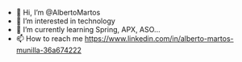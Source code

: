 - 👋 Hi, I’m @AlbertoMartos
- 👀 I’m interested in technology
- 🌱 I’m currently learning Spring, APX, ASO...
- 📫 How to reach me https://www.linkedin.com/in/alberto-martos-munilla-36a674222

<!---
AlbertoMartos/AlbertoMartos is a ✨ special ✨ repository because its `README.md` (this file) appears on your GitHub profile.
You can click the Preview link to take a look at your changes.
--->
